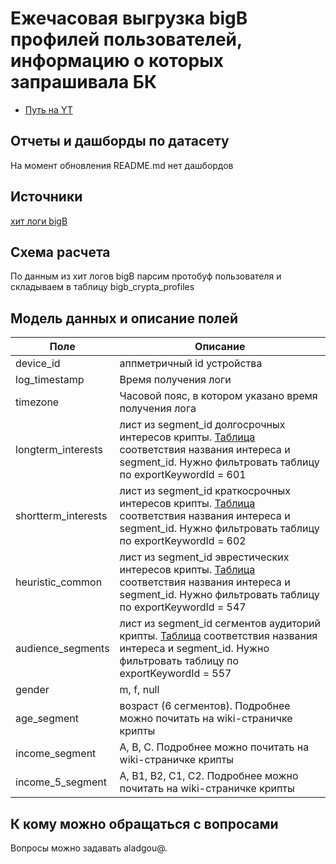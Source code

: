 # Ежечасовая выгрузка bigB профилей пользователей, информацию о которых запрашивала БК
- [Путь на YT](https://yt.yandex-team.ru/hahn/navigation?sort=asc-false,field-name&path=//home/geodisplay/analytics/regular/bigb_crypta_profiles/1h)

## Отчеты и дашборды по датасету

На момент обновления README.md нет дашбордов

## Источники
[хит логи bigB](https://yt.yandex-team.ru/hahn/navigation?path=//logs/maps-ads-geosearch-profile-hit-log/1h)

## Схема расчета
По данным из хит логов bigB парсим протобуф пользователя и складываем в таблицу bigb_crypta_profiles

## Модель данных и описание полей

| Поле                | Описание                                                                                                                                                                                                                                                           |
|---------------------|--------------------------------------------------------------------------------------------------------------------------------------------------------------------------------------------------------------------------------------------------------------------|
| device_id           | аппметричный id устройства                                                                                                                                                                                                                                         |
| log_timestamp       | Время получения логи                                                                                                                                                                                                                                               |
| timezone       | Часовой пояс, в котором указано время получения лога                                                                                                                                                                                                               |
| longterm_interests  | лист из segment_id долгосрочных интересов крипты. [Таблица](https://yt.yandex-team.ru/hahn/navigation?path=//home/crypta/production/profiles/export/lab/segments) соответствия названия интереса и segment_id. Нужно фильтровать таблицу по exportKeywordId = 601  |
| shortterm_interests | лист из segment_id краткосрочных интересов крипты. [Таблица](https://yt.yandex-team.ru/hahn/navigation?path=//home/crypta/production/profiles/export/lab/segments) соответствия названия интереса и segment_id. Нужно фильтровать таблицу по exportKeywordId = 602 |
| heuristic_common    | лист из segment_id эврестических интересов крипты. [Таблица](https://yt.yandex-team.ru/hahn/navigation?path=//home/crypta/production/profiles/export/lab/segments) соответствия названия интереса и segment_id. Нужно фильтровать таблицу по exportKeywordId = 547 |
| audience_segments   | лист из segment_id сегментов аудиторий крипты. [Таблица](https://yt.yandex-team.ru/hahn/navigation?path=//home/crypta/production/profiles/export/lab/segments) соответствия названия интереса и segment_id. Нужно фильтровать таблицу по exportKeywordId = 557     |
| gender              | m, f, null                                                                                                                                                                                                                                                         |
| age_segment         | возраст (6 сегментов). Подробнее можно почитать на wiki-страничке крипты                                                                                                                                                                                           |
| income_segment      | A, B, C. Подробнее можно почитать на wiki-страничке крипты                                                                                                                                                                                                         |
| income_5_segment    | A, B1, B2, C1, C2. Подробнее можно почитать на wiki-страничке крипты                                                                                                                                                                                               |

## К кому можно обращаться с вопросами

Вопросы можно задавать aladgou@.
